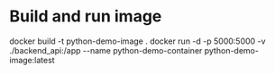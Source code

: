 # Build and run image
docker build -t python-demo-image .
docker run -d -p 5000:5000 -v ./backend_api:/app --name python-demo-container python-demo-image:latest
